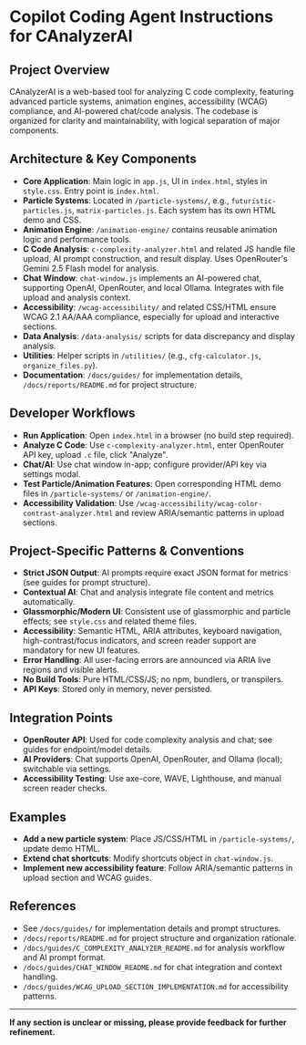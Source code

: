 # Copilot Coding Agent Instructions for CAnalyzerAI

## Project Overview
CAnalyzerAI is a web-based tool for analyzing C code complexity, featuring advanced particle systems, animation engines, accessibility (WCAG) compliance, and AI-powered chat/code analysis. The codebase is organized for clarity and maintainability, with logical separation of major components.

## Architecture & Key Components
- **Core Application**: Main logic in `app.js`, UI in `index.html`, styles in `style.css`. Entry point is `index.html`.
- **Particle Systems**: Located in `/particle-systems/`, e.g., `futuristic-particles.js`, `matrix-particles.js`. Each system has its own HTML demo and CSS.
- **Animation Engine**: `/animation-engine/` contains reusable animation logic and performance tools.
- **C Code Analysis**: `c-complexity-analyzer.html` and related JS handle file upload, AI prompt construction, and result display. Uses OpenRouter's Gemini 2.5 Flash model for analysis.
- **Chat Window**: `chat-window.js` implements an AI-powered chat, supporting OpenAI, OpenRouter, and local Ollama. Integrates with file upload and analysis context.
- **Accessibility**: `/wcag-accessibility/` and related CSS/HTML ensure WCAG 2.1 AA/AAA compliance, especially for upload and interactive sections.
- **Data Analysis**: `/data-analysis/` scripts for data discrepancy and display analysis.
- **Utilities**: Helper scripts in `/utilities/` (e.g., `cfg-calculator.js`, `organize_files.py`).
- **Documentation**: `/docs/guides/` for implementation details, `/docs/reports/README.md` for project structure.

## Developer Workflows
- **Run Application**: Open `index.html` in a browser (no build step required).
- **Analyze C Code**: Use `c-complexity-analyzer.html`, enter OpenRouter API key, upload `.c` file, click "Analyze".
- **Chat/AI**: Use chat window in-app; configure provider/API key via settings modal.
- **Test Particle/Animation Features**: Open corresponding HTML demo files in `/particle-systems/` or `/animation-engine/`.
- **Accessibility Validation**: Use `/wcag-accessibility/wcag-color-contrast-analyzer.html` and review ARIA/semantic patterns in upload sections.

## Project-Specific Patterns & Conventions
- **Strict JSON Output**: AI prompts require exact JSON format for metrics (see guides for prompt structure).
- **Contextual AI**: Chat and analysis integrate file content and metrics automatically.
- **Glassmorphic/Modern UI**: Consistent use of glassmorphic and particle effects; see `style.css` and related theme files.
- **Accessibility**: Semantic HTML, ARIA attributes, keyboard navigation, high-contrast/focus indicators, and screen reader support are mandatory for new UI features.
- **Error Handling**: All user-facing errors are announced via ARIA live regions and visible alerts.
- **No Build Tools**: Pure HTML/CSS/JS; no npm, bundlers, or transpilers.
- **API Keys**: Stored only in memory, never persisted.

## Integration Points
- **OpenRouter API**: Used for code complexity analysis and chat; see guides for endpoint/model details.
- **AI Providers**: Chat supports OpenAI, OpenRouter, and Ollama (local); switchable via settings.
- **Accessibility Testing**: Use axe-core, WAVE, Lighthouse, and manual screen reader checks.

## Examples
- **Add a new particle system**: Place JS/CSS/HTML in `/particle-systems/`, update demo HTML.
- **Extend chat shortcuts**: Modify shortcuts object in `chat-window.js`.
- **Implement new accessibility feature**: Follow ARIA/semantic patterns in upload section and WCAG guides.

## References
- See `/docs/guides/` for implementation details and prompt structures.
- `/docs/reports/README.md` for project structure and organization rationale.
- `/docs/guides/C_COMPLEXITY_ANALYZER_README.md` for analysis workflow and AI prompt format.
- `/docs/guides/CHAT_WINDOW_README.md` for chat integration and context handling.
- `/docs/guides/WCAG_UPLOAD_SECTION_IMPLEMENTATION.md` for accessibility patterns.

---

**If any section is unclear or missing, please provide feedback for further refinement.**
